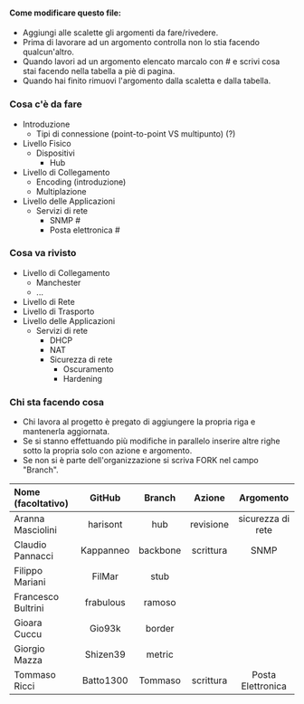 #### Come modificare questo file:
+ Aggiungi alle scalette gli argomenti da fare/rivedere.
+ Prima di lavorare ad un argomento controlla non lo stia facendo qualcun'altro.
+ Quando lavori ad un argomento elencato marcalo con # e scrivi cosa stai facendo nella tabella a piè di pagina.
+ Quando hai finito rimuovi l'argomento dalla scaletta e dalla tabella.

### Cosa c'è da fare
+ Introduzione
    + Tipi di connessione (point-to-point VS multipunto) (?)
+ Livello Fisico
  + Dispositivi
    + Hub
+ Livello di Collegamento
  + Encoding (introduzione)
  + Multiplazione
+ Livello delle Applicazioni
  + Servizi di rete 
    + SNMP #
    + Posta elettronica #

### Cosa va rivisto
+ Livello di Collegamento
  + Manchester
  + ...
+ Livello di Rete
+ Livello di Trasporto
+ Livello delle Applicazioni
  + Servizi di rete 
    + DHCP
    + NAT
    + Sicurezza di rete
      + Oscuramento
      + Hardening 

### Chi sta facendo cosa
+ Chi lavora al progetto è pregato di aggiungere la propria riga e mantenerla aggiornata.
+ Se si stanno effettuando più modifiche in parallelo inserire altre righe sotto la propria solo con azione e argomento.
+ Se non si è parte dell'organizzazione si scriva FORK nel campo "Branch".

| Nome (facoltativo) | GitHub       | Branch   | Azione    | Argomento          |
|:-------------------|:------------:|:--------:|:---------:|:------------------:|
| Aranna Masciolini  | harisont     | hub      | revisione | sicurezza di rete  |
| Claudio Pannacci   | Kappanneo    | backbone | scrittura | SNMP               |
| Filippo Mariani    | FilMar       | stub     |           |                    |
| Francesco Bultrini | frabulous    | ramoso   |           |                    |
| Gioara Cuccu       | Gio93k       | border   |           |                    |
| Giorgio Mazza      | Shizen39     | metric   |           |                    |
| Tommaso Ricci      | Batto1300    | Tommaso  | scrittura | Posta Elettronica  |
